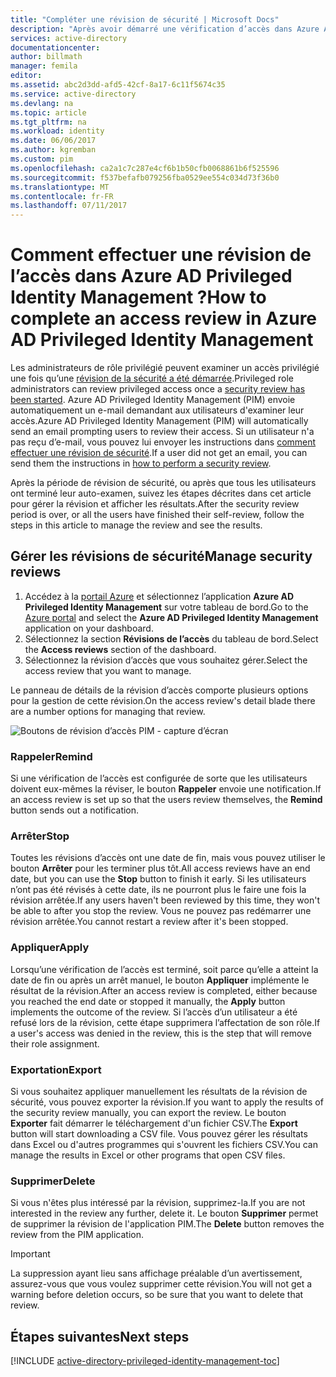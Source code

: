 ```yaml
---
title: "Compléter une révision de sécurité | Microsoft Docs"
description: "Après avoir démarré une vérification d’accès dans Azure AD Privileged Identity Management, découvrez comment la compléter et afficher les résultats"
services: active-directory
documentationcenter: 
author: billmath
manager: femila
editor: 
ms.assetid: abc2d3dd-afd5-42cf-8a17-6c11f5674c35
ms.service: active-directory
ms.devlang: na
ms.topic: article
ms.tgt_pltfrm: na
ms.workload: identity
ms.date: 06/06/2017
ms.author: kgremban
ms.custom: pim
ms.openlocfilehash: ca2a1c7c287e4cf6b1b50cfb0068861b6f525596
ms.sourcegitcommit: f537befafb079256fba0529ee554c034d73f36b0
ms.translationtype: MT
ms.contentlocale: fr-FR
ms.lasthandoff: 07/11/2017
---
```

# <a name="how-to-complete-an-access-review-in-azure-ad-privileged-identity-management"></a><span data-ttu-id="0d1dc-103">Comment effectuer une révision de l’accès dans Azure AD Privileged Identity Management ?</span><span class="sxs-lookup"><span data-stu-id="0d1dc-103">How to complete an access review in Azure AD Privileged Identity Management</span></span>
<span data-ttu-id="0d1dc-104">Les administrateurs de rôle privilégié peuvent examiner un accès privilégié une fois qu’une [révision de la sécurité a été démarrée](active-directory-privileged-identity-management-how-to-start-security-review.md).</span><span class="sxs-lookup"><span data-stu-id="0d1dc-104">Privileged role administrators can review privileged access once a [security review has been started](active-directory-privileged-identity-management-how-to-start-security-review.md).</span></span> <span data-ttu-id="0d1dc-105">Azure AD Privileged Identity Management (PIM) envoie automatiquement un e-mail demandant aux utilisateurs d'examiner leur accès.</span><span class="sxs-lookup"><span data-stu-id="0d1dc-105">Azure AD Privileged Identity Management (PIM) will automatically send an email prompting users to review their access.</span></span> <span data-ttu-id="0d1dc-106">Si un utilisateur n'a pas reçu d’e-mail, vous pouvez lui envoyer les instructions dans [comment effectuer une révision de sécurité](active-directory-privileged-identity-management-how-to-perform-security-review.md).</span><span class="sxs-lookup"><span data-stu-id="0d1dc-106">If a user did not get an email, you can send them the instructions in [how to perform a security review](active-directory-privileged-identity-management-how-to-perform-security-review.md).</span></span>

<span data-ttu-id="0d1dc-107">Après la période de révision de sécurité, ou après que tous les utilisateurs ont terminé leur auto-examen, suivez les étapes décrites dans cet article pour gérer la révision et afficher les résultats.</span><span class="sxs-lookup"><span data-stu-id="0d1dc-107">After the security review period is over, or all the users have finished their self-review, follow the steps in this article to manage the review and see the results.</span></span>

## <a name="manage-security-reviews"></a><span data-ttu-id="0d1dc-108">Gérer les révisions de sécurité</span><span class="sxs-lookup"><span data-stu-id="0d1dc-108">Manage security reviews</span></span>
1. <span data-ttu-id="0d1dc-109">Accédez à la [portail Azure](https://portal.azure.com/) et sélectionnez l’application **Azure AD Privileged Identity Management** sur votre tableau de bord.</span><span class="sxs-lookup"><span data-stu-id="0d1dc-109">Go to the [Azure portal](https://portal.azure.com/) and select the **Azure AD Privileged Identity Management** application on your dashboard.</span></span>
2. <span data-ttu-id="0d1dc-110">Sélectionnez la section **Révisions de l’accès** du tableau de bord.</span><span class="sxs-lookup"><span data-stu-id="0d1dc-110">Select the **Access reviews** section of the dashboard.</span></span>
3. <span data-ttu-id="0d1dc-111">Sélectionnez la révision d’accès que vous souhaitez gérer.</span><span class="sxs-lookup"><span data-stu-id="0d1dc-111">Select the access review that you want to manage.</span></span>

<span data-ttu-id="0d1dc-112">Le panneau de détails de la révision d’accès comporte plusieurs options pour la gestion de cette révision.</span><span class="sxs-lookup"><span data-stu-id="0d1dc-112">On the access review's detail blade there are a number options for managing that review.</span></span>

![Boutons de révision d’accès PIM - capture d’écran][1]

### <a name="remind"></a><span data-ttu-id="0d1dc-114">Rappeler</span><span class="sxs-lookup"><span data-stu-id="0d1dc-114">Remind</span></span>
<span data-ttu-id="0d1dc-115">Si une vérification de l’accès est configurée de sorte que les utilisateurs doivent eux-mêmes la réviser, le bouton **Rappeler** envoie une notification.</span><span class="sxs-lookup"><span data-stu-id="0d1dc-115">If an access review is set up so that the users review themselves, the **Remind** button sends out a notification.</span></span> 

### <a name="stop"></a><span data-ttu-id="0d1dc-116">Arrêter</span><span class="sxs-lookup"><span data-stu-id="0d1dc-116">Stop</span></span>
<span data-ttu-id="0d1dc-117">Toutes les révisions d’accès ont une date de fin, mais vous pouvez utiliser le bouton **Arrêter** pour les terminer plus tôt.</span><span class="sxs-lookup"><span data-stu-id="0d1dc-117">All access reviews have an end date, but you can use the **Stop** button to finish it early.</span></span> <span data-ttu-id="0d1dc-118">Si les utilisateurs n’ont pas été révisés à cette date, ils ne pourront plus le faire une fois la révision arrêtée.</span><span class="sxs-lookup"><span data-stu-id="0d1dc-118">If any users haven't been reviewed by this time, they won't be able to after you stop the review.</span></span> <span data-ttu-id="0d1dc-119">Vous ne pouvez pas redémarrer une révision arrêtée.</span><span class="sxs-lookup"><span data-stu-id="0d1dc-119">You cannot restart a review after it's been stopped.</span></span>

### <a name="apply"></a><span data-ttu-id="0d1dc-120">Appliquer</span><span class="sxs-lookup"><span data-stu-id="0d1dc-120">Apply</span></span>
<span data-ttu-id="0d1dc-121">Lorsqu’une vérification de l’accès est terminé, soit parce qu’elle a atteint la date de fin ou après un arrêt manuel, le bouton **Appliquer** implémente le résultat de la révision.</span><span class="sxs-lookup"><span data-stu-id="0d1dc-121">After an access review is completed, either because you reached the end date or stopped it manually, the **Apply** button implements the outcome of the review.</span></span> <span data-ttu-id="0d1dc-122">Si l’accès d’un utilisateur a été refusé lors de la révision, cette étape supprimera l’affectation de son rôle.</span><span class="sxs-lookup"><span data-stu-id="0d1dc-122">If a user's access was denied in the review, this is the step that will remove their role assignment.</span></span>  

### <a name="export"></a><span data-ttu-id="0d1dc-123">Exportation</span><span class="sxs-lookup"><span data-stu-id="0d1dc-123">Export</span></span>
<span data-ttu-id="0d1dc-124">Si vous souhaitez appliquer manuellement les résultats de la révision de sécurité, vous pouvez exporter la révision.</span><span class="sxs-lookup"><span data-stu-id="0d1dc-124">If you want to apply the results of the security review manually, you can export the review.</span></span> <span data-ttu-id="0d1dc-125">Le bouton **Exporter** fait démarrer le téléchargement d'un fichier CSV.</span><span class="sxs-lookup"><span data-stu-id="0d1dc-125">The **Export** button will start downloading a CSV file.</span></span> <span data-ttu-id="0d1dc-126">Vous pouvez gérer les résultats dans Excel ou d'autres programmes qui s'ouvrent les fichiers CSV.</span><span class="sxs-lookup"><span data-stu-id="0d1dc-126">You can manage the results in Excel or other programs that open CSV files.</span></span>

### <a name="delete"></a><span data-ttu-id="0d1dc-127">Supprimer</span><span class="sxs-lookup"><span data-stu-id="0d1dc-127">Delete</span></span>
<span data-ttu-id="0d1dc-128">Si vous n'êtes plus intéressé par la révision, supprimez-la.</span><span class="sxs-lookup"><span data-stu-id="0d1dc-128">If you are not interested in the review any further, delete it.</span></span> <span data-ttu-id="0d1dc-129">Le bouton **Supprimer** permet de supprimer la révision de l'application PIM.</span><span class="sxs-lookup"><span data-stu-id="0d1dc-129">The **Delete** button removes the review from the PIM application.</span></span>

> [!IMPORTANT]
> <span data-ttu-id="0d1dc-130">La suppression ayant lieu sans affichage préalable d’un avertissement, assurez-vous que vous voulez supprimer cette révision.</span><span class="sxs-lookup"><span data-stu-id="0d1dc-130">You will not get a warning before deletion occurs, so be sure that you want to delete that review.</span></span> 

## <a name="next-steps"></a><span data-ttu-id="0d1dc-131">Étapes suivantes</span><span class="sxs-lookup"><span data-stu-id="0d1dc-131">Next steps</span></span>
[!INCLUDE [active-directory-privileged-identity-management-toc](../../includes/active-directory-privileged-identity-management-toc.md)]

<!--Image references-->

[1]: ./media/active-directory-privileged-identity-management-how-to-complete-review/PIM_review_buttons.png
